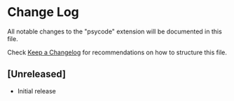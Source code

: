# Change Log

All notable changes to the "psycode" extension will be documented in this file.

Check [Keep a Changelog](http://keepachangelog.com/) for recommendations on how to structure this file.

## [Unreleased]

- Initial release